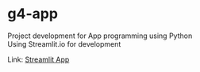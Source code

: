 # g4-app
Project development for App programming using Python <br>
Using Streamlit.io for development

Link: [Streamlit App](https://share.streamlit.io/antonioolivv/g4-app/main/final.py)
